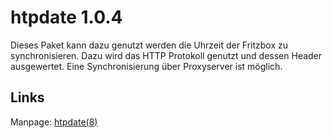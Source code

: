 # htpdate 1.0.4

Dieses Paket kann dazu genutzt werden die Uhrzeit der Fritzbox zu
synchronisieren. Dazu wird das HTTP Protokoll genutzt und dessen Header
ausgewertet. Eine Synchronisierung über Proxyserver ist möglich.

Links
-----

Manpage:
[htpdate(8)](http://linux.die.net/man/8/htpdate)
